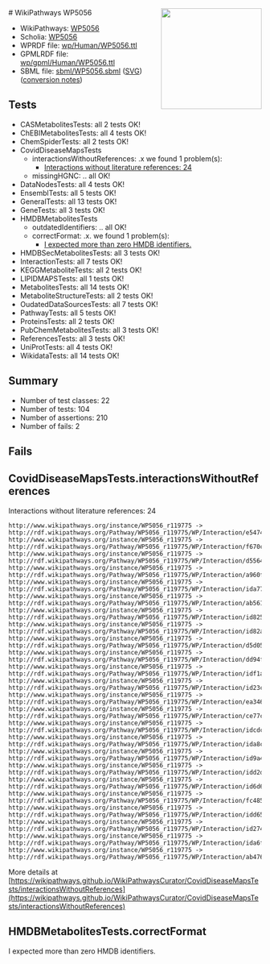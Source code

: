 <img style="float: right; width: 200px" src="../logo.png" />
# WikiPathways WP5056

* WikiPathways: [WP5056](https://identifiers.org/wikipathways:WP5056)
* Scholia: [WP5056](https://scholia.toolforge.org/wikipathways/WP5056)
* WPRDF file: [wp/Human/WP5056.ttl](../wp/Human/WP5056.ttl)
* GPMLRDF file: [wp/gpml/Human/WP5056.ttl](../wp/gpml/Human/WP5056.ttl)
* SBML file: [sbml/WP5056.sbml](../sbml/WP5056.sbml) ([SVG](../sbml/WP5056.svg)) ([conversion notes](../sbml/WP5056.txt))

## Tests
* CASMetabolitesTests: all 2 tests OK!
* ChEBIMetabolitesTests: all 4 tests OK!
* ChemSpiderTests: all 2 tests OK!
* CovidDiseaseMapsTests
    * interactionsWithoutReferences: .x we found 1 problem(s):
        * [Interactions without literature references: 24](#9701cd04)
    * missingHGNC: .. all OK!
* DataNodesTests: all 4 tests OK!
* EnsemblTests: all 5 tests OK!
* GeneralTests: all 13 tests OK!
* GeneTests: all 3 tests OK!
* HMDBMetabolitesTests
    * outdatedIdentifiers: .. all OK!
    * correctFormat: .x. we found 1 problem(s):
        * [I expected more than zero HMDB identifiers.](#ad154c1e)
* HMDBSecMetabolitesTests: all 3 tests OK!
* InteractionTests: all 7 tests OK!
* KEGGMetaboliteTests: all 2 tests OK!
* LIPIDMAPSTests: all 1 tests OK!
* MetabolitesTests: all 14 tests OK!
* MetaboliteStructureTests: all 2 tests OK!
* OudatedDataSourcesTests: all 7 tests OK!
* PathwayTests: all 5 tests OK!
* ProteinsTests: all 2 tests OK!
* PubChemMetabolitesTests: all 3 tests OK!
* ReferencesTests: all 3 tests OK!
* UniProtTests: all 4 tests OK!
* WikidataTests: all 14 tests OK!


## Summary

* Number of test classes: 22
* Number of tests: 104
* Number of assertions: 210
* Number of fails: 2

## Fails

<a name="9701cd04" />

## CovidDiseaseMapsTests.interactionsWithoutReferences

Interactions without literature references: 24
```
http://www.wikipathways.org/instance/WP5056_r119775 -> http://rdf.wikipathways.org/Pathway/WP5056_r119775/WP/Interaction/e5474
http://www.wikipathways.org/instance/WP5056_r119775 -> http://rdf.wikipathways.org/Pathway/WP5056_r119775/WP/Interaction/f670c
http://www.wikipathways.org/instance/WP5056_r119775 -> http://rdf.wikipathways.org/Pathway/WP5056_r119775/WP/Interaction/d5564
http://www.wikipathways.org/instance/WP5056_r119775 -> http://rdf.wikipathways.org/Pathway/WP5056_r119775/WP/Interaction/a960f
http://www.wikipathways.org/instance/WP5056_r119775 -> http://rdf.wikipathways.org/Pathway/WP5056_r119775/WP/Interaction/ida778bb7d
http://www.wikipathways.org/instance/WP5056_r119775 -> http://rdf.wikipathways.org/Pathway/WP5056_r119775/WP/Interaction/ab561
http://www.wikipathways.org/instance/WP5056_r119775 -> http://rdf.wikipathways.org/Pathway/WP5056_r119775/WP/Interaction/id82587f41
http://www.wikipathways.org/instance/WP5056_r119775 -> http://rdf.wikipathways.org/Pathway/WP5056_r119775/WP/Interaction/id82a6024d
http://www.wikipathways.org/instance/WP5056_r119775 -> http://rdf.wikipathways.org/Pathway/WP5056_r119775/WP/Interaction/d5d05
http://www.wikipathways.org/instance/WP5056_r119775 -> http://rdf.wikipathways.org/Pathway/WP5056_r119775/WP/Interaction/dd94f
http://www.wikipathways.org/instance/WP5056_r119775 -> http://rdf.wikipathways.org/Pathway/WP5056_r119775/WP/Interaction/idf1a31e06
http://www.wikipathways.org/instance/WP5056_r119775 -> http://rdf.wikipathways.org/Pathway/WP5056_r119775/WP/Interaction/id23cefdc7
http://www.wikipathways.org/instance/WP5056_r119775 -> http://rdf.wikipathways.org/Pathway/WP5056_r119775/WP/Interaction/ea346
http://www.wikipathways.org/instance/WP5056_r119775 -> http://rdf.wikipathways.org/Pathway/WP5056_r119775/WP/Interaction/ce77c
http://www.wikipathways.org/instance/WP5056_r119775 -> http://rdf.wikipathways.org/Pathway/WP5056_r119775/WP/Interaction/idcdc1121b
http://www.wikipathways.org/instance/WP5056_r119775 -> http://rdf.wikipathways.org/Pathway/WP5056_r119775/WP/Interaction/ida8c65d62
http://www.wikipathways.org/instance/WP5056_r119775 -> http://rdf.wikipathways.org/Pathway/WP5056_r119775/WP/Interaction/id9a436b51
http://www.wikipathways.org/instance/WP5056_r119775 -> http://rdf.wikipathways.org/Pathway/WP5056_r119775/WP/Interaction/idd2d760c0
http://www.wikipathways.org/instance/WP5056_r119775 -> http://rdf.wikipathways.org/Pathway/WP5056_r119775/WP/Interaction/id6d65406f
http://www.wikipathways.org/instance/WP5056_r119775 -> http://rdf.wikipathways.org/Pathway/WP5056_r119775/WP/Interaction/fc485
http://www.wikipathways.org/instance/WP5056_r119775 -> http://rdf.wikipathways.org/Pathway/WP5056_r119775/WP/Interaction/idd6518128
http://www.wikipathways.org/instance/WP5056_r119775 -> http://rdf.wikipathways.org/Pathway/WP5056_r119775/WP/Interaction/id27413c81
http://www.wikipathways.org/instance/WP5056_r119775 -> http://rdf.wikipathways.org/Pathway/WP5056_r119775/WP/Interaction/ida6fd23c
http://www.wikipathways.org/instance/WP5056_r119775 -> http://rdf.wikipathways.org/Pathway/WP5056_r119775/WP/Interaction/ab476
```

More details at [https://wikipathways.github.io/WikiPathwaysCurator/CovidDiseaseMapsTests/interactionsWithoutReferences](https://wikipathways.github.io/WikiPathwaysCurator/CovidDiseaseMapsTests/interactionsWithoutReferences)

<a name="ad154c1e" />

## HMDBMetabolitesTests.correctFormat

I expected more than zero HMDB identifiers.
